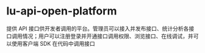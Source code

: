 # lu-api-open-platform
提供 API 接口供开发者调用的平台。管理员可以接入并发布接口、统计分析各接口调用情况；用户可以注册登录并开通接口调用权限、浏览接口、在线调试，并可以使用客户端 SDK 在代码中调用接口
